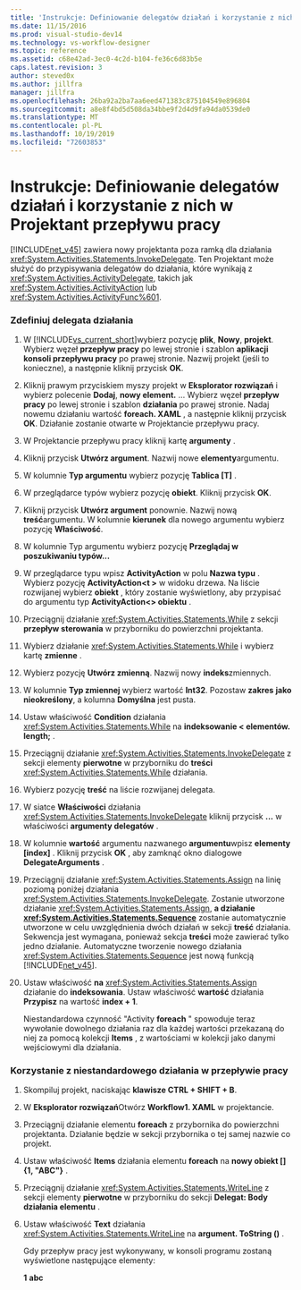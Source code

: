 ```yaml
---
title: 'Instrukcje: Definiowanie delegatów działań i korzystanie z nich w Projektant przepływu pracy | Microsoft Docs'
ms.date: 11/15/2016
ms.prod: visual-studio-dev14
ms.technology: vs-workflow-designer
ms.topic: reference
ms.assetid: c68e42ad-3ec0-4c2d-b104-fe36c6d83b5e
caps.latest.revision: 3
author: steved0x
ms.author: jillfra
manager: jillfra
ms.openlocfilehash: 26ba92a2ba7aa6eed471383c875104549e896804
ms.sourcegitcommit: a8e8f4bd5d508da34bbe9f2d4d9fa94da0539de0
ms.translationtype: MT
ms.contentlocale: pl-PL
ms.lasthandoff: 10/19/2019
ms.locfileid: "72603853"
---
```

# <a name="how-to-define-and-consume-activity-delegates-in-the-workflow-designer"></a>Instrukcje: Definiowanie delegatów działań i korzystanie z nich w Projektant przepływu pracy
[!INCLUDE[net_v45](../includes/net-v45-md.md)] zawiera nowy projektanta poza ramką dla działania <xref:System.Activities.Statements.InvokeDelegate>. Ten Projektant może służyć do przypisywania delegatów do działania, które wynikają z <xref:System.Activities.ActivityDelegate>, takich jak <xref:System.Activities.ActivityAction> lub <xref:System.Activities.ActivityFunc%601>.

### <a name="define-an-activity-delegate"></a>Zdefiniuj delegata działania

1. W [!INCLUDE[vs_current_short](../includes/vs-current-short-md.md)]wybierz pozycję **plik**, **Nowy**, **projekt**. Wybierz węzeł **przepływ pracy** po lewej stronie i szablon **aplikacji konsoli przepływu pracy** po prawej stronie. Nazwij projekt (jeśli to konieczne), a następnie kliknij przycisk **OK**.

2. Kliknij prawym przyciskiem myszy projekt w **Eksplorator rozwiązań** i wybierz polecenie **Dodaj**, **nowy element.** ... Wybierz węzeł **przepływ pracy** po lewej stronie i szablon **działania** po prawej stronie. Nadaj nowemu działaniu wartość **foreach. XAML** , a następnie kliknij przycisk **OK**. Działanie zostanie otwarte w Projektancie przepływu pracy.

3. W Projektancie przepływu pracy kliknij kartę **argumenty** .

4. Kliknij przycisk **Utwórz argument**. Nazwij nowe **elementy**argumentu.

5. W kolumnie **Typ argumentu** wybierz pozycję **Tablica [T]** .

6. W przeglądarce typów wybierz pozycję **obiekt**. Kliknij przycisk **OK**.

7. Kliknij przycisk **Utwórz argument** ponownie. Nazwij nową **treść**argumentu. W kolumnie **kierunek** dla nowego argumentu wybierz pozycję **Właściwość**.

8. W kolumnie Typ argumentu wybierz pozycję **Przeglądaj w poszukiwaniu typów...**

9. W przeglądarce typu wpisz **ActivityAction** w polu **Nazwa typu** . Wybierz pozycję **ActivityAction\<t >** w widoku drzewa. Na liście rozwijanej wybierz **obiekt** , który zostanie wyświetlony, aby przypisać do argumentu typ **ActivityAction\<> obiektu** .

10. Przeciągnij działanie <xref:System.Activities.Statements.While> z sekcji **przepływ sterowania** w przyborniku do powierzchni projektanta.

11. Wybierz działanie <xref:System.Activities.Statements.While> i wybierz kartę **zmienne** .

12. Wybierz pozycję **Utwórz zmienną**. Nazwij nowy **indeks**zmiennych.

13. W kolumnie **Typ zmiennej** wybierz wartość **Int32**. Pozostaw **zakres** **jako nieokreślony**, a kolumna **Domyślna** jest pusta.

14. Ustaw właściwość **Condition** działania <xref:System.Activities.Statements.While> na **indeksowanie < elementów. length;** .

15. Przeciągnij działanie <xref:System.Activities.Statements.InvokeDelegate> z sekcji elementy **pierwotne** w przyborniku do **treści** <xref:System.Activities.Statements.While> działania.

16. Wybierz pozycję **treść** na liście rozwijanej delegata.

17. W siatce **Właściwości** działania <xref:System.Activities.Statements.InvokeDelegate> kliknij przycisk **...** w właściwości **argumenty delegatów** .

18. W kolumnie **wartość** argumentu nazwanego **argumentu**wpisz **elementy [index]** . Kliknij przycisk **OK** , aby zamknąć okno dialogowe **DelegateArguments** .

19. Przeciągnij działanie <xref:System.Activities.Statements.Assign> na linię poziomą poniżej działania <xref:System.Activities.Statements.InvokeDelegate>. Zostanie utworzone działanie <xref:System.Activities.Statements.Assign>, **a działanie <xref:System.Activities.Statements.Sequence>** zostanie automatycznie utworzone w celu uwzględnienia dwóch działań w sekcji **treść** działania. Sekwencja jest wymagana, ponieważ sekcja **treści** może zawierać tylko jedno działanie. Automatyczne tworzenie nowego działania <xref:System.Activities.Statements.Sequence> jest nową funkcją [!INCLUDE[net_v45](../includes/net-v45-md.md)].

20. Ustaw właściwość **na** <xref:System.Activities.Statements.Assign> działanie do **indeksowania**. Ustaw właściwość **wartość** działania **Przypisz** na wartość **index + 1**.

    Niestandardowa czynność "Activity **foreach** " spowoduje teraz wywołanie dowolnego działania raz dla każdej wartości przekazaną do niej za pomocą kolekcji **Items** , z wartościami w kolekcji jako danymi wejściowymi dla działania.

### <a name="use-the-custom-activity-in-a-workflow"></a>Korzystanie z niestandardowego działania w przepływie pracy

1. Skompiluj projekt, naciskając **klawisze CTRL + SHIFT + B**.

2. W **Eksplorator rozwiązań**Otwórz **Workflow1. XAML** w projektancie.

3. Przeciągnij działanie elementu **foreach** z przybornika do powierzchni projektanta. Działanie będzie w sekcji przybornika o tej samej nazwie co projekt.

4. Ustaw właściwość **Items** działania elementu **foreach** na **nowy obiekt [] {1, "ABC"}** .

5. Przeciągnij działanie <xref:System.Activities.Statements.WriteLine> z sekcji elementy **pierwotne** w przyborniku do sekcji **Delegat: Body** **działania elementu** .

6. Ustaw właściwość **Text** działania <xref:System.Activities.Statements.WriteLine> na **argument. ToString ()** .

   Gdy przepływ pracy jest wykonywany, w konsoli programu zostaną wyświetlone następujące elementy:

   **1**
   **abc**